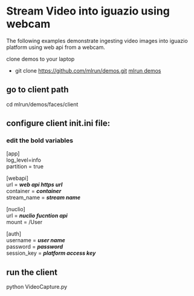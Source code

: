 # Stream Video into iguazio using webcam

The following examples demonstrate ingesting video images into iguazio platform using web api 
from a webcam. 

clone demos to your laptop
* git clone https://github.com/mlrun/demos.git [mlrun demos](https://github.com/mlrun/demos) 

## go to client path
cd mlrun/demos/faces/client

## configure client init.ini file:
### edit the bold variables

[app] <br>
log_level=info <br> 
partition = true <br>

[webapi] <br>
url = _**web api https url**_ <br>
container = _**container**_ <br>
stream_name = _**stream name**_ <br>

[nuclio] <br>
url = _**nuclio fucntion api**_ <br>
mount = /User <br>

[auth] <br>
username = _**user name**_ <br>
password = _**password**_ <br>
session_key = _**platform access key**_ <br>

## run the client
python VideoCapture.py

